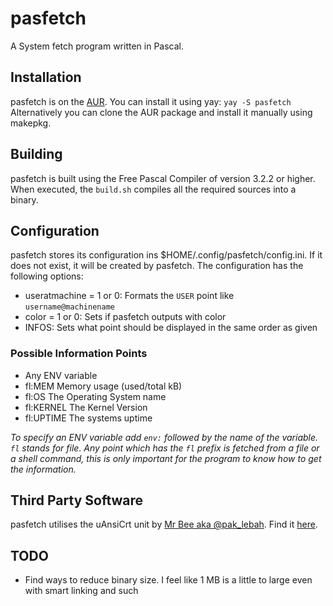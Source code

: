 # pasfetch
A System fetch program written in Pascal.

## Installation
pasfetch is on the [AUR](https://aur.archlinux.org/packages/pasfetch). You can install it using yay: `yay -S pasfetch` <br>
Alternatively you can clone the AUR package and install it manually using makepkg.

## Building
pasfetch is built using the Free Pascal Compiler of version 3.2.2 or higher. When executed, the `build.sh` compiles all the required sources into a binary.

## Configuration
pasfetch stores its configuration ins $HOME/.config/pasfetch/config.ini. If it does not exist, it will be created by pasfetch.
The configuration has the following options:
* useratmachine = 1 or 0: Formats the `USER` point like `username@machinename`
* color = 1 or 0: Sets if pasfetch outputs with color
* INFOS: Sets what point should be displayed in the same order as given

### Possible Information Points
* Any ENV variable
* fl:MEM Memory usage (used/total kB)
* fl:OS The Operating System name
* fl:KERNEL The Kernel Version
* fl:UPTIME The systems uptime

*To specify an ENV variable add `env:` followed by the name of the variable. `fl` stands for file. Any point which has the `fl` prefix is fetched from a file or a shell command, this is only important for the program to know how to get the information.*

## Third Party Software
pasfetch utilises the uAnsiCrt unit by [Mr Bee aka @pak_lebah](https://github.com/pakLebah). Find it [here](https://gist.github.com/pakLebah/c5e2bbd0b93c863b2122660111db68d1).


## TODO
* Find ways to reduce binary size. I feel like 1 MB is a little to large even with smart linking and such